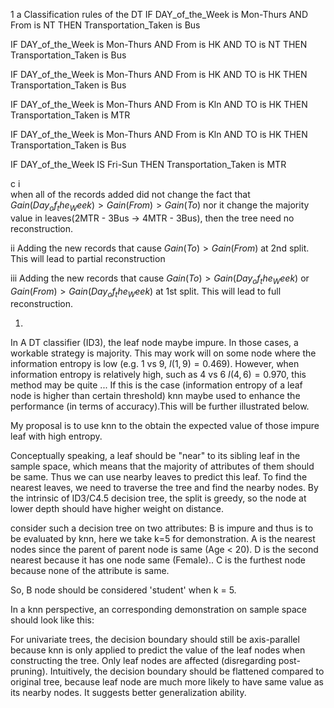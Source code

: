 1 
a Classification rules of the DT
IF DAY_of_the_Week is Mon-Thurs AND From is NT THEN Transportation_Taken is Bus

IF DAY_of_the_Week is Mon-Thurs AND From is HK AND TO is NT THEN Transportation_Taken is Bus

IF DAY_of_the_Week is Mon-Thurs AND From is HK AND TO is HK THEN Transportation_Taken is Bus

IF DAY_of_the_Week is Mon-Thurs AND From is Kln AND TO is HK THEN Transportation_Taken is MTR

IF DAY_of_the_Week is Mon-Thurs AND From is Kln AND TO is HK THEN Transportation_Taken is Bus

IF DAY_of_the_Week IS Fri-Sun THEN Transportation_Taken is MTR


c i  
when all of the records added did not change the fact that $Gain(Day_of_the_Week)> Gain(From)>Gain(To)$ nor it change the majority value in leaves(2MTR - 3Bus -> 4MTR - 3Bus), then the tree need no reconstruction.

ii 
Adding the new records that cause $Gain(To) > Gain(From)$ at 2nd split. This will lead to partial reconstruction

iii
Adding the new records that cause $Gain(To) > Gain(Day_of_the_Week)$ or $Gain(From) > Gain(Day_of_the_Week)$ at 1st split. This will lead to full reconstruction.


1. 
In A DT classifier (ID3), the leaf node maybe impure. In those cases, a workable strategy is majority. This may work will on some node where the information entropy is low (e.g. 1 vs 9, $I(1,9) = 0.469$). However, when information entropy is relatively high, such as 4 vs 6 $I(4,6) = 0.970$, this method may be quite ... If this is the case (information entropy of a leaf node is higher than certain threshold) knn maybe used to enhance the performance (in terms of accuracy).This will be further illustrated below.  

My proposal is to use knn to the obtain the expected value of those impure leaf with high entropy. 

Conceptually speaking, a leaf should be "near" to its sibling leaf in the sample space, which means that the majority of attributes of them should be same. Thus we can use nearby leaves to predict this leaf. To find the nearest leaves, we need to traverse the tree and find the nearby nodes. By the intrinsic of ID3/C4.5 decision tree, the split is greedy, so the node at lower depth should have higher weight on distance.

consider such a decision tree on two attributes: 
B is impure and thus is to be evaluated by knn, here we take k=5 for demonstration.
A is the nearest nodes since the parent of parent node is same (Age < 20).
D is the second nearest because it has one node same (Female)..
C is the furthest node because none of the attribute is same.

So, B node should be considered 'student' when k = 5.

In a knn perspective, an corresponding demonstration on sample space should look like this:


For univariate trees, the decision boundary should still be axis-parallel because knn is only applied to predict the value of the leaf nodes when constructing the tree. Only leaf nodes are affected (disregarding post-pruning). Intuitively, the decision boundary should be flattened compared to original tree, because leaf node are much more likely to have same value as its nearby nodes. It suggests better generalization ability.